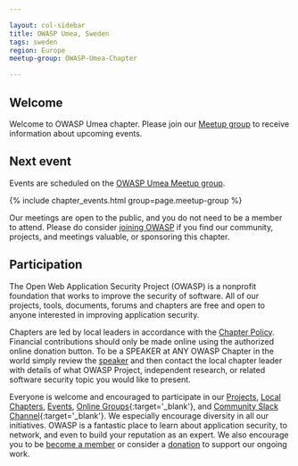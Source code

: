 ```yaml
---

layout: col-sidebar
title: OWASP Umea, Sweden
tags: sweden
region: Europe
meetup-group: OWASP-Umea-Chapter

---
```


## Welcome
Welcome to OWASP Umea chapter. Please join our [Meetup group](https://www.meetup.com/OWASP-Umea-Chapter/ ) to receive information about upcoming events.

## Next event
Events are scheduled on the [OWASP Umea Meetup group](https://www.meetup.com/OWASP-Umea-Chapter/).

{% include chapter_events.html group=page.meetup-group %}

Our meetings are open to the public, and you do not need to be a member to attend. Please do consider [joining OWASP](https://owasp.org/membership/) if you find our community, projects, and meetings valuable, or sponsoring this chapter.

## Participation

The Open Web Application Security Project (OWASP) is a nonprofit foundation that works to improve the security of software. All of our projects, tools, documents, forums and chapters are free and open to anyone interested in improving application security.

Chapters are led by local leaders in accordance with the [Chapter Policy](https://owasp.org/www-policy/). Financial contributions should only be made online using the authorized online donation button. To be a SPEAKER at ANY OWASP Chapter in the world simply review the [speaker](https://owasp.org/www-committee-chapter/) and then contact the local chapter leader with details of what OWASP Project, independent research, or related software security topic you would like to present.

Everyone is welcome and encouraged to participate in our [Projects](/projects), [Local Chapters](/chapters), [Events](/events), [Online Groups](https://groups.google.com/a/owasp.com/){:target='_blank'}, and [Community Slack Channel](https://owasp.slack.com/){:target='_blank'}. We especially encourage diversity in all our initiatives. OWASP is a fantastic place to learn about application security, to network, and even to build your reputation as an expert. We also encourage you to be [become a member](/membership) or consider a [donation](/donate) to support our ongoing work.
